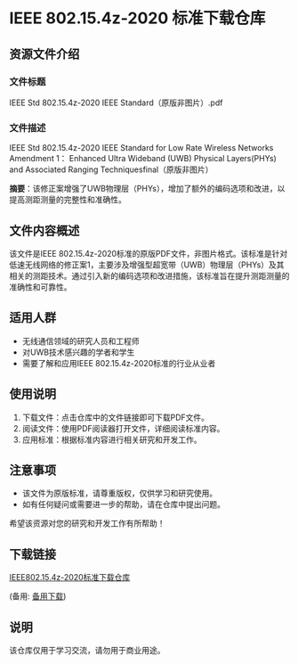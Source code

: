 # IEEE 802.15.4z-2020 标准下载仓库

## 资源文件介绍

### 文件标题
IEEE Std 802.15.4z-2020 IEEE Standard（原版非图片）.pdf

### 文件描述
IEEE Std 802.15.4z-2020 IEEE Standard for Low Rate Wireless Networks Amendment 1： Enhanced Ultra Wideband (UWB) Physical Layers(PHYs) and Associated Ranging Techniquesfinal（原版非图片）

**摘要**：该修正案增强了UWB物理层（PHYs），增加了额外的编码选项和改进，以提高测距测量的完整性和准确性。

## 文件内容概述

该文件是IEEE 802.15.4z-2020标准的原版PDF文件，非图片格式。该标准是针对低速无线网络的修正案1，主要涉及增强型超宽带（UWB）物理层（PHYs）及其相关的测距技术。通过引入新的编码选项和改进措施，该标准旨在提升测距测量的准确性和可靠性。

## 适用人群

- 无线通信领域的研究人员和工程师
- 对UWB技术感兴趣的学者和学生
- 需要了解和应用IEEE 802.15.4z-2020标准的行业从业者

## 使用说明

1. 下载文件：点击仓库中的文件链接即可下载PDF文件。
2. 阅读文件：使用PDF阅读器打开文件，详细阅读标准内容。
3. 应用标准：根据标准内容进行相关研究和开发工作。

## 注意事项

- 该文件为原版标准，请尊重版权，仅供学习和研究使用。
- 如有任何疑问或需要进一步的帮助，请在仓库中提出问题。

希望该资源对您的研究和开发工作有所帮助！

## 下载链接
[IEEE802.15.4z-2020标准下载仓库](https://pan.quark.cn/s/b7d365a83c11) 

(备用: [备用下载](https://pan.baidu.com/s/1QovTTaXDne9GGvS-fo7ixg?pwd=1234))

## 说明

该仓库仅用于学习交流，请勿用于商业用途。
